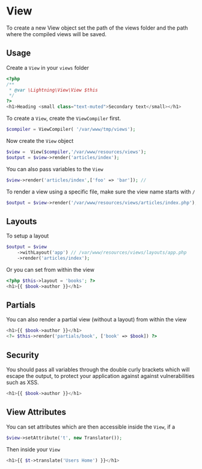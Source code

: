 # View

To create a new View object set the path of the views folder and the path where the compiled views will be saved.

## Usage

Create a `View` in your `views` folder

```php
<?php
/**
 * @var \Lightning\View\View $this
 */
?>
<h1>Heading <small class="text-muted">Secondary text</small></h1>
```

To create a `View`, create the `ViewCompiler` first.

```php
$compiler = ViewCompiler( '/var/www/tmp/views');
```

Now create the `View` object

```php
$view =  View($compiler,'/var/www/resources/views');
$output = $view->render('articles/index');
```


You can also pass variables to the `View`

```php
$view->render('articles/index',['foo' => 'bar']); // 
```


To render a view using a specific file, make sure the view name starts with `/`

```php
$output = $view->render('/var/www/resources/views/articles/index.php');
```

## Layouts

To setup a layout

```php
$output = $view
    ->withLayout('app') // /var/www/resources/views/layouts/app.php
    ->render('articles/index');
```

Or you can set from within the view

```php
<?php $this->layout = 'books'; ?> 
<h1>{{ $book->author }}</h1>
```

## Partials

You can also render a partial view (without a layout) from within the view

```php
<h1>{{ $book->author }}</h1>
<?= $this->render('partials/book', ['book' => $book]) ?>
```

## Security

You should pass all variables through the double curly brackets which will escape the output, to protect your application against against vulnerabilities such as XSS.

```php
<h1>{{ $book->author }}</h1>
```

## View Attributes

You can set attributes which are then accessible inside the `View`, if a 

```php
$view->setAttribute('t', new Translator());
```

Then inside your `View`

```php
<h1>{{ $t->translate('Users Home') }}</h1>
```